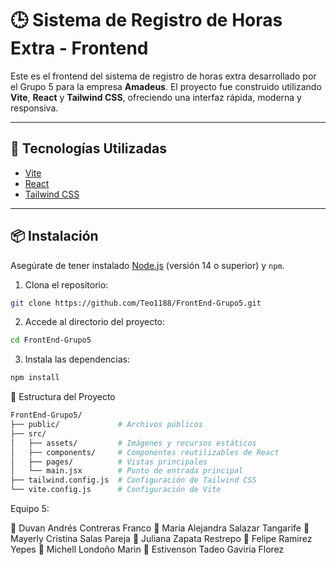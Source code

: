 # 🕒 Sistema de Registro de Horas Extra - Frontend

Este es el frontend del sistema de registro de horas extra desarrollado por el Grupo 5 para la empresa **Amadeus**. El proyecto fue construido utilizando **Vite**, **React** y **Tailwind CSS**, ofreciendo una interfaz rápida, moderna y responsiva.

---

## 🚀 Tecnologías Utilizadas

- [Vite](https://vitejs.dev/)
- [React](https://reactjs.org/)
- [Tailwind CSS](https://tailwindcss.com/)

---

## 📦 Instalación

Asegúrate de tener instalado [Node.js](https://nodejs.org/) (versión 14 o superior) y `npm`.

1. Clona el repositorio:

```bash
git clone https://github.com/Teo1188/FrontEnd-Grupo5.git
```

2. Accede al directorio del proyecto:

```bash
cd FrontEnd-Grupo5
```

3. Instala las dependencias:

```bash
npm install
```

📁 Estructura del Proyecto

```bash
FrontEnd-Grupo5/
├── public/             # Archivos públicos
├── src/
│   ├── assets/         # Imágenes y recursos estáticos
│   ├── components/     # Componentes reutilizables de React
│   ├── pages/          # Vistas principales
│   └── main.jsx        # Punto de entrada principal
├── tailwind.config.js  # Configuración de Tailwind CSS
└── vite.config.js      # Configuración de Vite
```

Equipo 5:

:runner: Duvan Andrés Contreras Franco
:runner: Maria Alejandra Salazar Tangarife
:runner: Mayerly Cristina Salas Pareja
:runner: Juliana Zapata Restrepo
:runner: Felipe Ramirez Yepes
:runner: Michell Londoño Marin
:runner: Estivenson Tadeo Gaviria Florez

